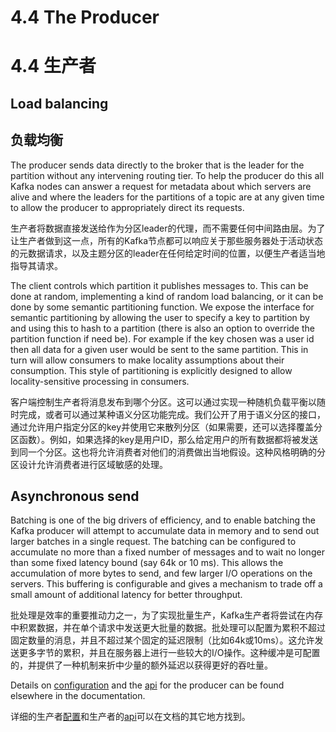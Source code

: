 # 4.4 The Producer

# 4.4 生产者

## Load balancing

## 负载均衡

The producer sends data directly to the broker that is the leader for the partition without any intervening routing tier. To help the producer do this all Kafka nodes can answer a request for metadata about which servers are alive and where the leaders for the partitions of a topic are at any given time to allow the producer to appropriately direct its requests.

生产者将数据直接发送给作为分区leader的代理，而不需要任何中间路由层。为了让生产者做到这一点，所有的Kafka节点都可以响应关于那些服务器处于活动状态的元数据请求，以及主题分区的leader在任何给定时间的位置，以便生产者适当地指导其请求。

The client controls which partition it publishes messages to. This can be done at random, implementing a kind of random load balancing, or it can be done by some semantic partitioning function. We expose the interface for semantic partitioning by allowing the user to specify a key to partition by and using this to hash to a partition (there is also an option to override the partition function if need be). For example if the key chosen was a user id then all data for a given user would be sent to the same partition. This in turn will allow consumers to make locality assumptions about their consumption. This style of partitioning is explicitly designed to allow locality-sensitive processing in consumers.

客户端控制生产者将消息发布到哪个分区。这可以通过实现一种随机负载平衡以随时完成，或者可以通过某种语义分区功能完成。我们公开了用于语义分区的接口，通过允许用户指定分区的key并使用它来散列分区（如果需要，还可以选择覆盖分区函数）。例如，如果选择的key是用户ID，那么给定用户的所有数据都将被发送到同一个分区。这也将允许消费者对他们的消费做出当地假设。这种风格明确的分区设计允许消费者进行区域敏感的处理。

## Asynchronous send

Batching is one of the big drivers of efficiency, and to enable batching the Kafka producer will attempt to accumulate data in memory and to send out larger batches in a single request. The batching can be configured to accumulate no more than a fixed number of messages and to wait no longer than some fixed latency bound (say 64k or 10 ms). This allows the accumulation of more bytes to send, and few larger I/O operations on the servers. This buffering is configurable and gives a mechanism to trade off a small amount of additional latency for better throughput.

批处理是效率的重要推动力之一，为了实现批量生产，Kafka生产者将尝试在内存中积累数据，并在单个请求中发送更大批量的数据。批处理可以配置为累积不超过固定数量的消息，并且不超过某个固定的延迟限制（比如64k或10ms）。这允许发送更多字节的累积，并且在服务器上进行一些较大的I/O操作。这种缓冲是可配置的，并提供了一种机制来折中少量的额外延迟以获得更好的吞吐量。

Details on [configuration](http://kafka.apache.org/documentation/#producerconfigs) and the [api](http://kafka.apache.org/082/javadoc/index.html?org/apache/kafka/clients/producer/KafkaProducer.html) for the producer can be found elsewhere in the documentation.

详细的生产者[配置](../configs/producer.md)和生产者的[api](http://kafka.apache.org/082/javadoc/index.html?org/apache/kafka/clients/producer/KafkaProducer.html)可以在文档的其它地方找到。